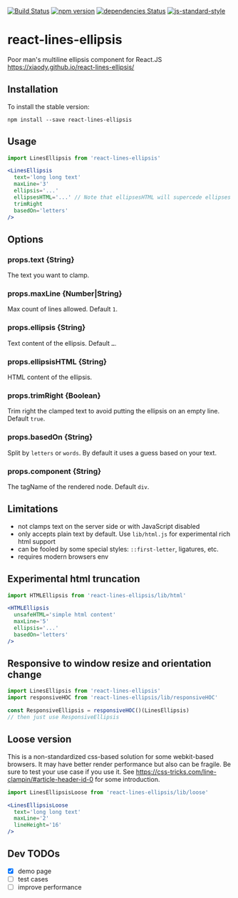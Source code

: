 [![Build Status](https://travis-ci.org/xiaody/react-lines-ellipsis.svg?branch=master)](https://travis-ci.org/xiaody/react-lines-ellipsis)
[![npm version](https://badge.fury.io/js/react-lines-ellipsis.svg)](https://www.npmjs.com/package/react-lines-ellipsis)
[![dependencies Status](https://david-dm.org/xiaody/react-lines-ellipsis/status.svg)](https://david-dm.org/xiaody/react-lines-ellipsis)
[![js-standard-style](https://img.shields.io/badge/code%20style-standard-brightgreen.svg)](https://standardjs.com/)

# react-lines-ellipsis

Poor man's multiline ellipsis component for React.JS https://xiaody.github.io/react-lines-ellipsis/

## Installation

To install the stable version:

```
npm install --save react-lines-ellipsis
```

## Usage

```jsx
import LinesEllipsis from 'react-lines-ellipsis'

<LinesEllipsis
  text='long long text'
  maxLine='3'
  ellipsis='...'
  ellipsesHTML='...' // Note that ellipsesHTML will supercede ellipses if passed
  trimRight
  basedOn='letters'
/>
```

## Options

### props.text {String}

The text you want to clamp.

### props.maxLine {Number|String}

Max count of lines allowed. Default `1`.

### props.ellipsis {String}

Text content of the ellipsis. Default `…`.

### props.ellipsisHTML {String}

HTML content of the ellipsis.

### props.trimRight {Boolean}

Trim right the clamped text to avoid putting the ellipsis on an empty line. Default `true`.

### props.basedOn {String}

Split by `letters` or `words`. By default it uses a guess based on your text.

### props.component {String}

The tagName of the rendered node. Default `div`.

## Limitations

- not clamps text on the server side or with JavaScript disabled
- only accepts plain text by default. Use `lib/html.js` for experimental rich html support
- can be fooled by some special styles: `::first-letter`, ligatures, etc.
- requires modern browsers env

## Experimental html truncation

```jsx
import HTMLEllipsis from 'react-lines-ellipsis/lib/html'

<HTMLEllipsis
  unsafeHTML='simple html content'
  maxLine='5'
  ellipsis='...'
  basedOn='letters'
/>
```

## Responsive to window resize and orientation change
```js
import LinesEllipsis from 'react-lines-ellipsis'
import responsiveHOC from 'react-lines-ellipsis/lib/responsiveHOC'

const ResponsiveEllipsis = responsiveHOC()(LinesEllipsis)
// then just use ResponsiveEllipsis
```

## Loose version

This is a non-standardized css-based solution for some webkit-based browsers.
It may have better render performance but also can be fragile.
Be sure to test your use case if you use it.
See https://css-tricks.com/line-clampin/#article-header-id-0 for some introduction.

```jsx
import LinesEllipsisLoose from 'react-lines-ellipsis/lib/loose'

<LinesEllipsisLoose
  text='long long text'
  maxLine='2'
  lineHeight='16'
/>
```

## Dev TODOs

- [x] demo page
- [ ] test cases
- [ ] improve performance
